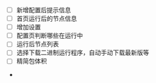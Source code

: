 - [ ] 新增配置后提示信息
- [ ] 首页运行后的节点信息
- [ ] 增加设置
- [ ] 配置页判断哪些在运行中
- [ ] 运行后节点列表
- [ ] 选择下载二进制运行程序，自动手动下载最新版等
- [ ] 精简包体积
-
